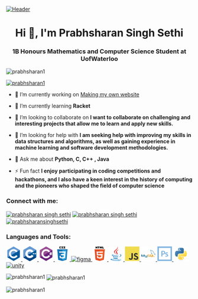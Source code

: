 [![Header](https://readme-typing-svg.demolab.com?font=Nabla&size=48&duration=2500&pause=500&color=F26C1F&center=true&vCenter=true&width=1000&height=75&lines=Hi%2C+nice+to+meet+you!;Ciao%2C+piacere+di+conoscerti!;Privet!+Rad+tebya+videt'!;%C2%A1Hola+mucho+gusto!;Bonjour+heureux+de+vous+rencontrer!;%E4%BD%A0%E5%A5%BD%E5%BE%88%E9%AB%98%E5%85%B4%E8%A7%81%E5%88%B0%E4%BD%A0%EF%BC%81)](https://git.io/typing-svg)
<h1 align="center">Hi 👋, I'm Prabhsharan Singh Sethi</h1>
<h3 align="center">1B Honours Mathematics and Computer Science Student at UofWaterloo</h3>

<p align="left"> <img src="https://komarev.com/ghpvc/?username=prabhsharan1&label=Profile%20views&color=0e75b6&style=flat" alt="prabhsharan1" /> </p>

<p align="left"> <a href="https://github.com/ryo-ma/github-profile-trophy"><img src="https://github-profile-trophy.vercel.app/?username=prabhsharan1" alt="prabhsharan1" /></a> </p>

- 🔭 I’m currently working on [Making my own website](https://prabhsharansinghsethi.w3spaces.com/)

- 🌱 I’m currently learning **Racket**

- 👯 I’m looking to collaborate on **I want to collaborate on challenging and interesting projects that allow me to learn and apply new skills.**

- 🤝 I’m looking for help with **I am seeking help with improving my skills in data structures and algorithms, as well as gaining experience in machine learning and software development methodologies.**

- 💬 Ask me about **Python, C, C++ , Java**

- ⚡ Fun fact **I enjoy participating in coding competitions and hackathons, and I also have a keen interest in the history of computing and the pioneers who shaped the field of computer science**

<h3 align="left">Connect with me:</h3>
<p align="left">
<a href="https://linkedin.com/in/prabhsharan singh sethi" target="blank"><img align="center" src="https://raw.githubusercontent.com/rahuldkjain/github-profile-readme-generator/master/src/images/icons/Social/linked-in-alt.svg" alt="prabhsharan singh sethi" height="30" width="40" /></a>
<a href="https://www.youtube.com/c/prabhsharan singh sethi" target="blank"><img align="center" src="https://raw.githubusercontent.com/rahuldkjain/github-profile-readme-generator/master/src/images/icons/Social/youtube.svg" alt="prabhsharan singh sethi" height="30" width="40" /></a>
<a href="https://www.leetcode.com/prabhsharansinghsethi" target="blank"><img align="center" src="https://raw.githubusercontent.com/rahuldkjain/github-profile-readme-generator/master/src/images/icons/Social/leet-code.svg" alt="prabhsharansinghsethi" height="30" width="40" /></a>
</p>

<h3 align="left">Languages and Tools:</h3>
<p align="left"> <a href="https://www.cprogramming.com/" target="_blank" rel="noreferrer"> <img src="https://raw.githubusercontent.com/devicons/devicon/master/icons/c/c-original.svg" alt="c" width="40" height="40"/> </a> <a href="https://www.w3schools.com/cpp/" target="_blank" rel="noreferrer"> <img src="https://raw.githubusercontent.com/devicons/devicon/master/icons/cplusplus/cplusplus-original.svg" alt="cplusplus" width="40" height="40"/> </a> <a href="https://www.w3schools.com/cs/" target="_blank" rel="noreferrer"> <img src="https://raw.githubusercontent.com/devicons/devicon/master/icons/csharp/csharp-original.svg" alt="csharp" width="40" height="40"/> </a> <a href="https://www.w3schools.com/css/" target="_blank" rel="noreferrer"> <img src="https://raw.githubusercontent.com/devicons/devicon/master/icons/css3/css3-original-wordmark.svg" alt="css3" width="40" height="40"/> </a> <a href="https://www.figma.com/" target="_blank" rel="noreferrer"> <img src="https://www.vectorlogo.zone/logos/figma/figma-icon.svg" alt="figma" width="40" height="40"/> </a> <a href="https://www.w3.org/html/" target="_blank" rel="noreferrer"> <img src="https://raw.githubusercontent.com/devicons/devicon/master/icons/html5/html5-original-wordmark.svg" alt="html5" width="40" height="40"/> </a> <a href="https://www.java.com" target="_blank" rel="noreferrer"> <img src="https://raw.githubusercontent.com/devicons/devicon/master/icons/java/java-original.svg" alt="java" width="40" height="40"/> </a> <a href="https://developer.mozilla.org/en-US/docs/Web/JavaScript" target="_blank" rel="noreferrer"> <img src="https://raw.githubusercontent.com/devicons/devicon/master/icons/javascript/javascript-original.svg" alt="javascript" width="40" height="40"/> </a> <a href="https://www.mysql.com/" target="_blank" rel="noreferrer"> <img src="https://raw.githubusercontent.com/devicons/devicon/master/icons/mysql/mysql-original-wordmark.svg" alt="mysql" width="40" height="40"/> </a> <a href="https://www.photoshop.com/en" target="_blank" rel="noreferrer"> <img src="https://raw.githubusercontent.com/devicons/devicon/master/icons/photoshop/photoshop-line.svg" alt="photoshop" width="40" height="40"/> </a> <a href="https://www.python.org" target="_blank" rel="noreferrer"> <img src="https://raw.githubusercontent.com/devicons/devicon/master/icons/python/python-original.svg" alt="python" width="40" height="40"/> </a> <a href="https://unity.com/" target="_blank" rel="noreferrer"> <img src="https://www.vectorlogo.zone/logos/unity3d/unity3d-icon.svg" alt="unity" width="40" height="40"/> </a> </p>

<p><img align="left" src="https://github-readme-stats.vercel.app/api/top-langs?username=prabhsharan1&show_icons=true&locale=en&layout=compact" alt="prabhsharan1" /></p>

<p>&nbsp;<img align="center" src="https://github-readme-stats.vercel.app/api?username=prabhsharan1&show_icons=true&locale=en" alt="prabhsharan1" /></p>

<p><img align="center" src="https://github-readme-streak-stats.herokuapp.com/?user=prabhsharan1&" alt="prabhsharan1" /></p>


